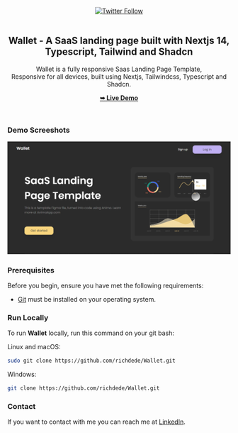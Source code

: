 <div align="center">
  
[![Twitter Follow](https://img.shields.io/twitter/follow/iamt_toby?style=social)](https://twitter.com/intent/follow?screen_name=iamt_toby)
  <br />
  <br />

  <h2 align="center">Wallet - A SaaS landing page built with Nextjs 14, Typescript, Tailwind and Shadcn </h2>

Wallet is a fully responsive Saas Landing Page Template, <br />Responsive for all devices, built using Nextjs, Tailwindcss, Typescript and Shadcn.

<a href="https://wallet-ten-drab.vercel.app/"><strong>➥ Live Demo</strong></a>

</div>

<br />

### Demo Screeshots

![Wallet Desktop Demo](./thumbnail.png "Desktop Demo")

### Prerequisites

Before you begin, ensure you have met the following requirements:

- [Git](https://git-scm.com/downloads "Download Git") must be installed on your operating system.

### Run Locally

To run **Wallet** locally, run this command on your git bash:

Linux and macOS:

```bash
sudo git clone https://github.com/richdede/Wallet.git
```

Windows:

```bash
git clone https://github.com/richdede/Wallet.git
```

### Contact

If you want to contact with me you can reach me at [LinkedIn](https://www.linkedin.com/in/dee-prince-dede-970913217/).